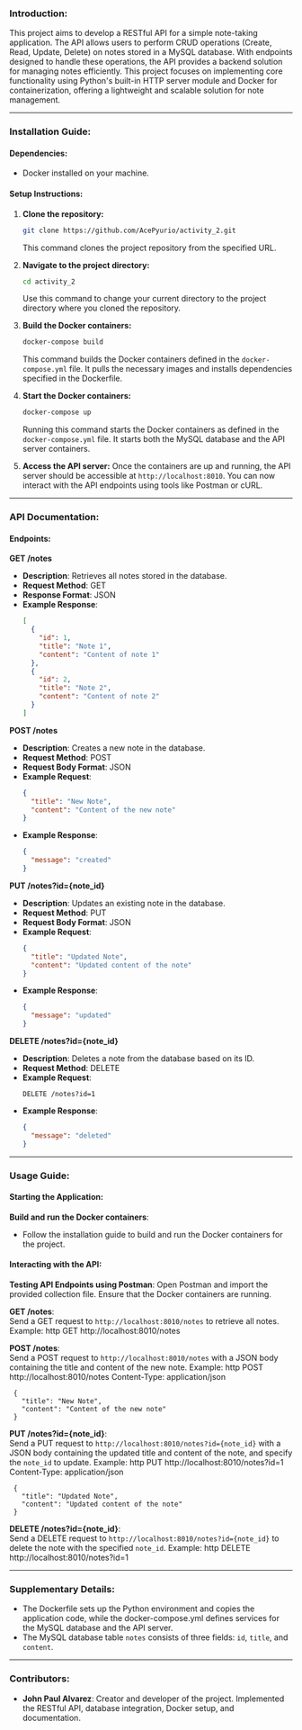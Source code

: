 ### Introduction:

This project aims to develop a RESTful API for a simple note-taking application. The API allows users to perform CRUD operations (Create, Read, Update, Delete) on notes stored in a MySQL database. With endpoints designed to handle these operations, the API provides a backend solution for managing notes efficiently. This project focuses on implementing core functionality using Python's built-in HTTP server module and Docker for containerization, offering a lightweight and scalable solution for note management.

---

### Installation Guide:

#### Dependencies:

- Docker installed on your machine.

#### Setup Instructions:

1. **Clone the repository:**
   ```bash
   git clone https://github.com/AcePyurio/activity_2.git
   ```
   This command clones the project repository from the specified URL.

2. **Navigate to the project directory:**
   ```bash
   cd activity_2
   ```
   Use this command to change your current directory to the project directory where you cloned the repository.

3. **Build the Docker containers:**
   ```bash
   docker-compose build
   ```
   This command builds the Docker containers defined in the `docker-compose.yml` file. It pulls the necessary images and installs dependencies specified in the Dockerfile.

4. **Start the Docker containers:**
   ```bash
   docker-compose up
   ```
   Running this command starts the Docker containers as defined in the `docker-compose.yml` file. It starts both the MySQL database and the API server containers.

5. **Access the API server:**
   Once the containers are up and running, the API server should be accessible at `http://localhost:8010`. You can now interact with the API endpoints using tools like Postman or cURL.

---
### API Documentation:

#### Endpoints:

 **GET /notes**
   - **Description**: Retrieves all notes stored in the database.
   - **Request Method**: GET
   - **Response Format**: JSON
   - **Example Response**:
     ```json
     [
       {
         "id": 1,
         "title": "Note 1",
         "content": "Content of note 1"
       },
       {
         "id": 2,
         "title": "Note 2",
         "content": "Content of note 2"
       }
     ]
     ```

 **POST /notes**
   - **Description**: Creates a new note in the database.
   - **Request Method**: POST
   - **Request Body Format**: JSON
   - **Example Request**:
     ```json
     {
       "title": "New Note",
       "content": "Content of the new note"
     }
     ```
   - **Example Response**:
     ```json
     {
       "message": "created"
     }
     ```

 **PUT /notes?id={note_id}**
   - **Description**: Updates an existing note in the database.
   - **Request Method**: PUT
   - **Request Body Format**: JSON
   - **Example Request**:
     ```json
     {
       "title": "Updated Note",
       "content": "Updated content of the note"
     }
     ```
   - **Example Response**:
     ```json
     {
       "message": "updated"
     }
     ```

 **DELETE /notes?id={note_id}**
   - **Description**: Deletes a note from the database based on its ID.
   - **Request Method**: DELETE
   - **Example Request**:
     ```http
     DELETE /notes?id=1
     ```
   - **Example Response**:
     ```json
     {
       "message": "deleted"
     }
     ```

---

### Usage Guide:

#### Starting the Application:<br>

 **Build and run the Docker containers**:<br>
   - Follow the installation guide to build and run the Docker containers for the project.

#### Interacting with the API:<br>

 **Testing API Endpoints using Postman**:
    Open Postman and import the provided collection file.
    Ensure that the Docker containers are running.
   
 **GET /notes**:<br>
    Send a GET request to `http://localhost:8010/notes` to retrieve all notes.
    Example:
     http
     GET http://localhost:8010/notes
     
   
 **POST /notes**:<br>
    Send a POST request to `http://localhost:8010/notes` with a JSON body containing the title and content of the new note.
    Example:
     http
     POST http://localhost:8010/notes
     Content-Type: application/json

     {
       "title": "New Note",
       "content": "Content of the new note"
     }
     

 **PUT /notes?id={note_id}**:<br>
    Send a PUT request to `http://localhost:8010/notes?id={note_id}` with a JSON body containing the updated title and content of the note, and specify the `note_id` to update.
    Example:
     http
     PUT http://localhost:8010/notes?id=1
     Content-Type: application/json

     {
       "title": "Updated Note",
       "content": "Updated content of the note"
     }
     

 **DELETE /notes?id={note_id}**:<br>
    Send a DELETE request to `http://localhost:8010/notes?id={note_id}` to delete the note with the specified `note_id`.
    Example:
    http
     DELETE http://localhost:8010/notes?id=1
    

---


### Supplementary Details:
- The Dockerfile sets up the Python environment and copies the application code, while the docker-compose.yml defines services for the MySQL database and the API server.
- The MySQL database table `notes` consists of three fields: `id`, `title`, and `content`.

---

### Contributors:
- **John Paul Alvarez**: Creator and developer of the project. Implemented the RESTful API, database integration, Docker setup, and documentation.
